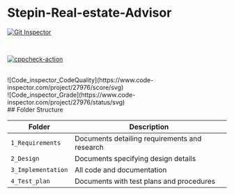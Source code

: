 # Stepin-Real-estate-Advisor
[![Git Inspector](https://github.com/pavansai007/Stepin-Real-estate-Advisor/actions/workflows/git_inspector.yml/badge.svg)](https://github.com/pavansai007/Stepin-Real-estate-Advisor/actions/workflows/git_inspector.yml)

<br>

[![cppcheck-action](https://github.com/pavansai007/Stepin-Real-estate-Advisor/actions/workflows/cppcheck.yml/badge.svg)](https://github.com/pavansai007/Stepin-Real-estate-Advisor/actions/workflows/cppcheck.yml)

<br>
![Code_inspector_CodeQuality](https://www.code-inspector.com/project/27976/score/svg)

<br>
![Code_inspector_Grade](https://www.code-inspector.com/project/27976/status/svg)



<br>
## Folder Structure

| Folder             | Description                                   |
| ------------------ | --------------------------------------------- |
| `1_Requirements`   | Documents detailing requirements and research |
| `2_Design`         | Documents specifying design details           |
| `3_Implementation` | All code and documentation                    |
| `4_Test_plan`      | Documents with test plans and procedures      |
